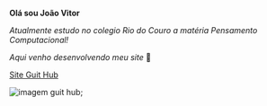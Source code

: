 **Olá sou João Vitor**

*Atualmente estudo no colegio Rio do Couro a matéria Pensamento Computacional!*

*Aqui venho desenvolvendo meu site* &#128242;

[Site Guit Hub](https://github.com/Vitorjoaok/index.html)



![imagem guit hub](https://encrypted-tbn0.gstatic.com/images?q=tbn:ANd9GcQiab0JtR8-WIeFLJDGtxx2349gC_wnOX3VZw&usqp=CAU);
